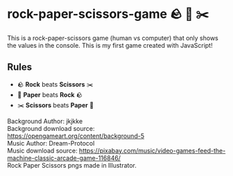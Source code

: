 # rock-paper-scissors-game :rock: :page_facing_up: :scissors:

This is a rock-paper-scissors game (human vs computer) that only shows the values in the console. This is my first game created with JavaScript! 

## **Rules**

* :rock: **Rock** beats **Scissors** :scissors:
* :page_facing_up: **Paper** beats **Rock** :rock:
* :scissors: **Scissors** beats **Paper** :page_facing_up:

Background Author: jkjkke <br>
Background download source: https://opengameart.org/content/background-5 <br>
Music Author: Dream-Protocol <br>
Music download source: https://pixabay.com/music/video-games-feed-the-machine-classic-arcade-game-116846/ <br>
Rock Paper Scissors pngs made in Illustrator.

